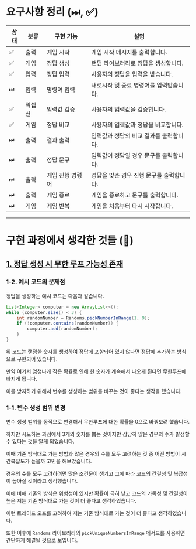 # 요구사항 정리 (⏭, ✅)

| 상태 | 분류  | 구현 기능     | 설명                      |
|--|-----|-----------|-------------------------|
| ✅ | 출력  | 게임 시작     | 게임 시작 메시지를 출력합니다.       |
| ✅ | 게임  | 정답 생성     | 랜덤 라이브러리로 정답을 생성합니다.    |
| ✅ | 입력  | 정답 입력     | 사용자의 정답을 입력을 받습니다.      |
| ⏭ | 입력  | 명령어 입력    | 새로시작 및 종료 명령어를 입력받습니다.  |
| ✅ | 익셉션 | 입력값 검증    | 사용자의 입력값을 검증합니다.        |
| ✅ | 게임  | 정답 비교     | 사용자의 입력값과 정답을 비교합니다.    |
| ⏭ | 출력  | 결과 출력     | 입력값과 정답의 비교 결과를 출력합니다.  |
| ⏭ | 출력  | 정답 문구     | 입력값이 정답일 경우 문구를 출력합니다.  |
| ⏭ | 출력  | 게임 진행 명령어 | 정답을 맞춘 경우 진행 문구를 출력합니다. |
| ⏭ | 출력  | 게임 종료     | 게임을 종료하고 문구를 출력합니다.     |
| ⏭ | 게임  | 게임 반복     | 게임을 처음부터 다시 시작합니다.      |

---
# 구현 과정에서 생각한 것들 (🤔)
## <u>1. 정답 생성 시 무한 루프 가능성 존재</u>
### 1-2. 예시 코드의 문제점
정답을 생성하는 예시 코드는 다음과 같습니다.
```java
List<Integer> computer = new ArrayList<>();
while (computer.size() < 3) {
    int randomNumber = Randoms.pickNumberInRange(1, 9);
    if (!computer.contains(randomNumber)) {
        computer.add(randomNumber);
    }
}
```
위 코드는 랜덤한 숫자를 생성하여 정답에 포함되어 있지 않다면 정답에 추가하는 방식으로 구현되어 있습니다.

만약 여기서 엄청나게 작은 확률로 인해 한 숫자가 계속해서 나오게 된다면 무한루프에 빠지게 됩니다.

이를 방지하기 위해서 변수를 생성하는 범위를 바꾸는 것이 좋다는 생각을 했습니다.

### 1-1. 변수 생성 범위 변경
변수 생성 범위를 동적으로 변경해서 무한루프에 대한 확률을 0으로 바꿔보려 했습니다.

하지만 시도하는 과정에서 3개의 숫자를 뽑는 것이지만 상당히 많은 경우의 수가 발생할 수 있다는 것을 알게 되었습니다.

이때 기존 방식대로 가는 방법과 많은 경우의 수를 모두 고려하는 것 중 어떤 방법이 시간복잡도가 높을까 고민을 해보았습니다.

경우의 수를 모두 고려하려면 많은 조건문이 생기고 그에 따라 코드의 간결성 및 복잡성이 높아질 것이라고 생각했습니다.

이에 비해 기존의 방식은 위험성이 있지만 확률이 극히 낮고 코드의 가독성 및 간결성이 높은 저는 기존 방식대로 가는 것이 더 좋다고 생각하였습니다.

이런 트레이드 오프를 고려하여 저는 기존 방식대로 가는 것이 더 좋다고 생각하였습니다.

또한 이후에 `Randoms` 라이브러리의 `pickUniqueNumbersInRange` 메서드를 사용하면 간단하게 해결될 것으로 보입니다.